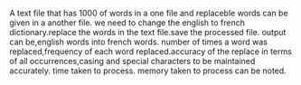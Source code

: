 A text file that has 1000 of words in a one file and replaceble words can be given in a another file.
we need to change the english to french dictionary.replace the words in the text file.save the processed file.
output can be,english words into french words.
number of times a word was replaced,frequency of each word replaced.accuracy of the replace in terms of all occurrences,casing and special characters to be maintained accurately.
time taken to process.
memory taken to process can be noted.
